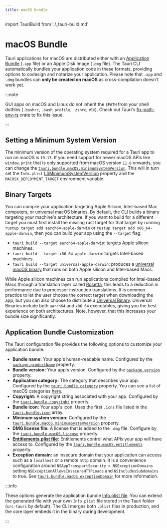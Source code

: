 ```yaml
---
title: macOS bundle
---
```


import TauriBuild from './\_tauri-build.md'

# macOS Bundle

Tauri applications for macOS are distributed either with an [Application Bundle] (`.app` file) or an Apple Disk Image (`.dmg` file). The Tauri CLI automatically bundles your application code in these formats, providing options to codesign and notarize your application. Please note that `.app` and `.dmg` bundles can **only be created on macOS** as cross-compilation doesn't work yet.

:::note

GUI apps on macOS and Linux do not inherit the `$PATH` from your shell dotfiles (`.bashrc`, `.bash_profile`, `.zshrc`, etc). Check out Tauri's [fix-path-env-rs] crate to fix this issue.

:::

<TauriBuild />

## Setting a Minimum System Version

The minimum version of the operating system required for a Tauri app to run on macOS is `10.13`. If you need support for newer macOS APIs like `window.print` that is only supported from macOS version `11.0` onwards, you can change the [`tauri.bundle.macOS.minimumSystemVersion`]. This will in turn set the `Info.plist` [LSMinimumSystemVersion] property and the `MACOSX_DEPLOYMENT_TARGET` environment variable.

## Binary Targets

You can compile your application targeting Apple Silicon, Intel-based Mac computers, or universal macOS binaries. By default, the CLI builds a binary targeting your machine's architecture. If you want to build for a different target you must first install the missing rust target for that target by running `rustup target add aarch64-apple-darwin` or `rustup target add x86_64-apple-darwin`, then you can build your app using the `--target` flag:

- `tauri build --target aarch64-apple-darwin`: targets Apple silicon machines.
- `tauri build --target x86_64-apple-darwin`: targets Intel-based machines.
- `tauri build --target universal-apple-darwin`: produces a [universal macOS binary] that runs on both Apple silicon and Intel-based Macs.

While Apple silicon machines can run applications compiled for Intel-based Macs through a translation layer called [Rosetta], this leads to a reduction in performance due to processor instruction translations. It is common practice to let the user choose the correct target when downloading the app, but you can also choose to distribute a [Universal Binary][universal macos binary]. Universal Binaries include both `aarch64` and `x86_64` executables, giving you the best experience on both architectures. Note, however, that this increases your bundle size significantly.

## Application Bundle Customization

The Tauri configuration file provides the following options to customize your application bundle:

- **Bundle name:** Your app's human-readable name. Configured by the [`package.productName`] property.
- **Bundle version:** Your app's version. Configured by the [`package.version`] property.
- **Application category:** The category that describes your app. Configured by the [`tauri.bundle.category`] property. You can see a list of macOS categories [here][macos app categories].
- **Copyright:** A copyright string associated with your app. Configured by the [`tauri.bundle.copyright`] property.
- **Bundle icon:** Your app's icon. Uses the first `.icns` file listed in the [`tauri.bundle.icon`] array.
- **Minimum system version:** Configured by the [`tauri.bundle.macOS.minimumSystemVersion`] property.
- **DMG license file:** A license that is added to the `.dmg` file. Configure by the [`tauri.bundle.macOS.license`] property.
- **[Entitlements.plist file]:** Entitlements control what APIs your app will have access to. Configured by the [`tauri.bundle.macOS.entitlements`] property.
- **Exception domain:** an insecure domain that your application can access such as a `localhost` or a remote `http` domain. It is a convenience configuration around `NSAppTransportSecurity > NSExceptionDomains` setting `NSExceptionAllowsInsecureHTTPLoads` and `NSIncludesSubdomains` to true. See [`tauri.bundle.macOS.exceptionDomain`] for more information.

:::info

These options generate the application bundle [Info.plist file]. You can extend the generated file with your own `Info.plist` file stored in the Tauri folder (`src-tauri` by default). The CLI merges both `.plist` files in production, and the core layer embeds it in the binary during development.

:::

[application bundle]: https://developer.apple.com/library/archive/documentation/CoreFoundation/Conceptual/CFBundles/BundleTypes/BundleTypes.html
[`tauri.bundle.macos.minimumsystemversion`]: ../../api/config.md#macconfig.minimumsystemversion
[lsminimumsystemversion]: https://developer.apple.com/documentation/bundleresources/information_property_list/lsminimumsystemversion
[apple silicon macs]: https://support.apple.com/en-us/HT211814
[universal macos binary]: https://developer.apple.com/documentation/apple-silicon/building-a-universal-macos-binary
[rosetta]: https://support.apple.com/en-gb/HT211861
[macos app categories]: https://developer.apple.com/app-store/categories/
[`package.productname`]: ../../api/config.md#packageconfig.productname
[`package.version`]: ../../api/config.md#packageconfig.version
[`tauri.bundle.category`]: ../../api/config.md#bundleconfig.category
[`tauri.bundle.copyright`]: ../../api/config.md#bundleconfig.copyright
[`tauri.bundle.icon`]: ../../api/config.md#bundleconfig.icon
[`tauri.bundle.macos.license`]: ../../api/config.md#bundleconfig.icon
[entitlements.plist file]: https://developer.apple.com/documentation/bundleresources/entitlements
[`tauri.bundle.macos.entitlements`]: ../../api/config.md#macconfig.entitlements
[`tauri.bundle.macos.exceptiondomain`]: ../../api/config.md#macconfig.exceptiondomain
[info.plist file]: https://developer.apple.com/library/archive/documentation/General/Reference/InfoPlistKeyReference/Introduction/Introduction.html
[fix-path-env-rs]: https://github.com/tauri-apps/fix-path-env-rs
